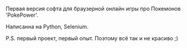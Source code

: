 Первая версия софта для браузерной онлайн игры про Покемонов 'PokePower'.

Написанна на Python, Selenium.

P.S. первый проект, первый опыт. Поэтому всё так и не красиво ;)